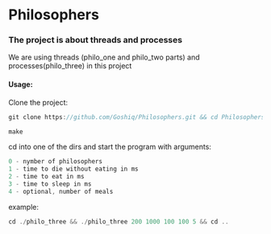 # Philosophers

### The project is about threads and processes
We are using threads (philo_one and philo_two parts) and processes(philo_three) in this project

#### Usage:
Clone the project:
```C
git clone https://github.com/Goshiq/Philosophers.git && cd Philosophers
```
```C
make
```
cd into one of the dirs and start the program with arguments:
```C
0 - nymber of philosophers
1 - time to die without eating in ms
2 - time to eat in ms
3 - time to sleep in ms
4 - optional, number of meals
```

example:
```C
cd ./philo_three && ./philo_three 200 1000 100 100 5 && cd ..
```
